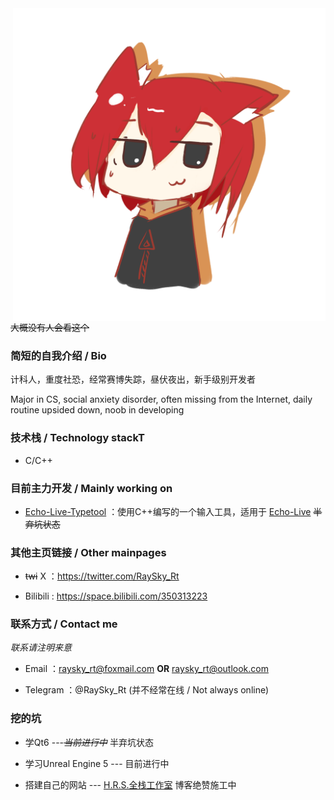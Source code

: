 <img align="right" src="raysky.png" width="500px" alt="raysky" title="raysky" />

~~大概没有人会看这个~~

### 简短的自我介绍 / Bio

计科人，重度社恐，经常赛博失踪，昼伏夜出，新手级别开发者

Major in CS, social anxiety disorder, often missing from the Internet, daily routine upsided down, noob in developing

### 技术栈 / Technology stackT

- C/C++

### 目前主力开发 / Mainly working on

- [Echo-Live-Typetool](https://github.com/RaySky-Rt/Echo-Live-Typetool) ：使用C++编写的一个输入工具，适用于 [Echo-Live](https://github.com/sheep-realms/Echo-Live) ~~半弃坑状态~~

### 其他主页链接 / Other mainpages

- ~~twi~~ X ：https://twitter.com/RaySky_Rt

- Bilibili : https://space.bilibili.com/350313223

### 联系方式 / Contact me

*联系请注明来意*

- Email ：raysky_rt@foxmail.com **OR** raysky_rt@outlook.com

- Telegram ：@RaySky_Rt (并不经常在线 / Not always online)

### 挖的坑

- 学Qt6 ---~~*当前进行中*~~ 半弃坑状态

- 学习Unreal Engine 5 --- 目前进行中

- 搭建自己的网站 --- [H.R.S.全栈工作室](https://hrs-powered.site) 博客绝赞施工中



